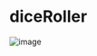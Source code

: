 ﻿# diceRoller
![image](https://user-images.githubusercontent.com/60845353/111826135-51cf0000-890e-11eb-9546-7df24a319712.png)
